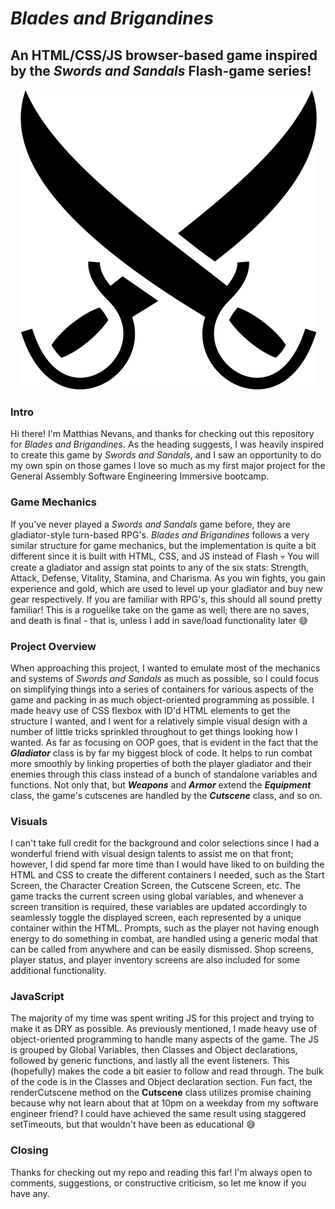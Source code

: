 # *Blades and Brigandines* #
## An HTML/CSS/JS browser-based game inspired by the *Swords and Sandals* Flash-game series! ##

<center>

![crossed swords](Images/crossed%20swords.png)

</center>

### Intro ###
Hi there! I'm Matthias Nevans, and thanks for checking out this repository for *Blades and Brigandines*. As the heading suggests, I was heavily inspired to create this game by *Swords and Sandals*, and I saw an opportunity to do my own spin on those games I love so much as my first major project for the General Assembly Software Engineering Immersive bootcamp.

### Game Mechanics ###
If you've never played a *Swords and Sandals* game before, they are gladiator-style turn-based RPG's. *Blades and Brigandines* follows a very similar structure for game mechanics, but the implementation is quite a bit different since it is built with HTML, CSS, and JS instead of Flash :skull: You will create a gladiator and assign stat points to any of the six stats: Strength, Attack, Defense, Vitality, Stamina, and Charisma. As you win fights, you gain experience and gold, which are used to level up your gladiator and buy new gear respectively. If you are familiar with RPG's, this should all sound pretty familiar! This is a roguelike take on the game as well; there are no saves, and death is final - that is, unless I add in save/load functionality later :sweat_smile:

### Project Overview ###
When approaching this project, I wanted to emulate most of the mechanics and systems of *Swords and Sandals* as much as possible, so I could focus on simplifying things into a series of containers for various aspects of the game and packing in as much object-oriented programming as possible. I made heavy use of CSS flexbox with ID'd HTML elements to get the structure I wanted, and I went for a relatively simple visual design with a number of little tricks sprinkled throughout to get things looking how I wanted. As far as focusing on OOP goes, that is evident in the fact that the ***Gladiator*** class is by far my biggest block of code. It helps to run combat more smoothly by linking properties of both the player gladiator and their enemies through this class instead of a bunch of standalone variables and functions. Not only that, but ***Weapons*** and ***Armor*** extend the ***Equipment*** class, the game's cutscenes are handled by the ***Cutscene*** class, and so on.

### Visuals ###

I can't take full credit for the background and color selections since I had a wonderful friend with visual design talents to assist me on that front; however, I did spend far more time than I would have liked to on building the HTML and CSS to create the different containers I needed, such as the Start Screen, the Character Creation Screen, the Cutscene Screen, etc. The game tracks the current screen using global variables, and whenever a screen transition is required, these variables are updated accordingly to seamlessly toggle the displayed screen, each represented by a unique container within the HTML. Prompts, such as the player not having enough energy to do something in combat, are handled using a generic modal that can be called from anywhere and can be easily dismissed. Shop screens, player status, and player inventory screens are also included for some additional functionality.

### JavaScript ###

The majority of my time was spent writing JS for this project and trying to make it as DRY as possible. As previously mentioned, I made heavy use of object-oriented programming to handle many aspects of the game. The JS is grouped by Global Variables, then Classes and Object declarations, followed by generic functions, and lastly all the event listeners. This (hopefully) makes the code a bit easier to follow and read through. The bulk of the code is in the Classes and Object declaration section. Fun fact, the renderCutscene method on the **Cutscene** class utilizes promise chaining because why not learn about that at 10pm on a weekday from my software engineer friend? I could have achieved the same result using staggered setTimeouts, but that wouldn't have been as educational :sweat_smile:

### Closing ###
Thanks for checking out my repo and reading this far! I'm always open to comments, suggestions, or constructive criticism, so let me know if you have any.